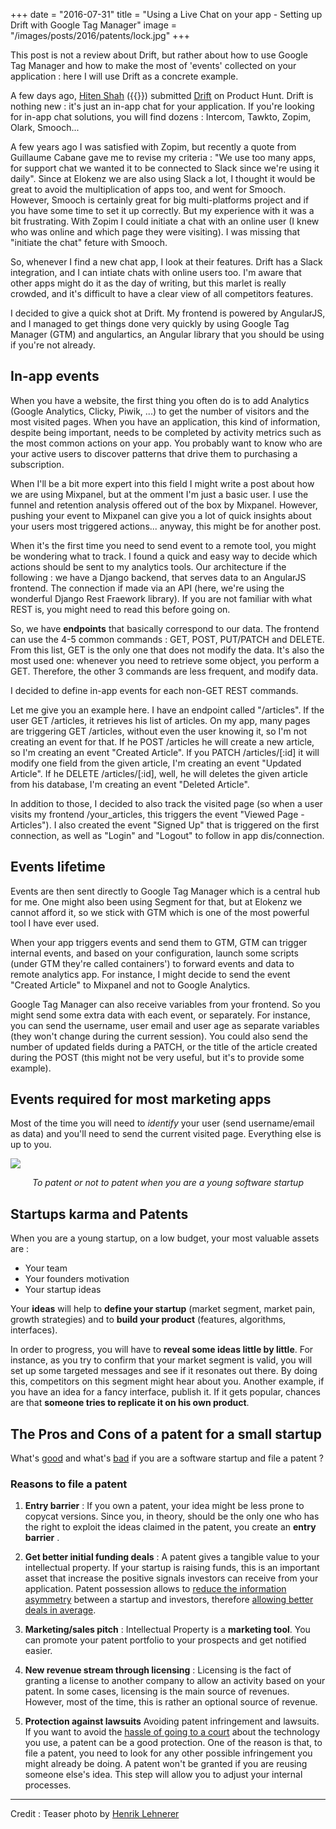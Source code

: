 +++
date = "2016-07-31"
title = "Using a Live Chat on your app - Setting up Drift with Google Tag Manager"
image = "/images/posts/2016/patents/lock.jpg"
+++

This post is not a review about Drift, but rather about how to use Google Tag Manager and how to make the most of 'events' collected on your application : here I will use Drift as a concrete example.

A few days ago, <a href="http://hiten.com/">Hiten Shah</a> ({{<twitto hnshah>}}) submitted <a href="https://www.drift.com/">Drift</a> on Product Hunt. Drift is nothing new : it's just an in-app chat for your application. If you're looking for in-app chat solutions, you will find dozens : Intercom, Tawkto, Zopim, Olark, Smooch...

A few years ago I was satisfied with Zopim, but recently a quote from Guillaume Cabane gave me to revise my criteria : "We use too many apps, for support chat we wanted it to be connected to Slack since we're using it daily". Since at Elokenz we are also using Slack a lot, I thought it would be great to avoid the multiplication of apps too, and went for Smooch. However, Smooch is certainly great for big multi-platforms project and if you have some time to set it up correctly. But my experience with it was a bit frustrating. With Zopim I could initiate a chat with an online user (I knew who was online and which page they were visiting). I was missing that "initiate the chat" feture with Smooch.

So, whenever I find a new chat app, I look at their features. Drift has a Slack integration, and I can intiate chats with online users too. I'm aware that other apps might do it as the day of writing, but this marlet is really crowded, and it's difficult to have a clear view of all competitors features.

I decided to give a quick shot at Drift. My frontend is powered by AngularJS, and I managed to get things done very quickly by using Google Tag Manager (GTM) and angulartics, an Angular library that you should be using if you're not already.

## In-app events

When you have a website, the first thing you often do is to add Analytics (Google Analytics, Clicky, Piwik, ...) to get the number of visitors and the most visited pages. When you have an application, this kind of information, despite being important, needs to be completed by activity metrics such as the most common actions on your app. You probably want to know who are your active users to discover patterns that drive them to purchasing a subscription.

When I'll be a bit more expert into this field I might write a post about how we are using Mixpanel, but at the omment I'm just a basic user. I use the funnel and retention analysis offered out of the box by Mixpanel. However, pushing your event to Mixpanel can give you a lot of quick insights about your users most triggered actions... anyway, this might be for another post.

When it's the first time you need to send event to a remote tool, you might be wondering what to track. I found a quick and easy way to decide which actions should be sent to my analytics tools. Our architecture if the following : we have a Django backend, that serves data to an AngularJS frontend. The connection if made via an API (here, we're using the wonderful Django Rest Fraework library). If you are not familiar with what REST is, you might need to read this before going on.

So, we have **endpoints** that basically correspond to our data. The frontend can use the 4-5 common commands : GET, POST, PUT/PATCH and DELETE. From this list, GET is the only one that does not modify the data. It's also the most used one: whenever you need to retrieve some object, you perform a GET. Therefore, the other 3 commands are less frequent, and modify data.

I decided to define in-app events for each non-GET REST commands.

Let me give you an example here. I have an endpoint called "/articles". If the user GET /articles, it retrieves his list of articles. On my app, many pages are triggering GET /articles, without even the user knowing it, so I'm not creating an event for that. If he POST /articles he will create a new article, so I'm creating an event "Created Article". If you PATCH /articles/[:id] it will modify one field from the given article, I'm creating an event "Updated Article". If he DELETE /articles/[:id], well, he will deletes the given article from his database, I'm creating an event "Deleted Article".

In addition to those, I decided to also track the visited page (so when a user visits my frontend /your_articles, this triggers the event "Viewed Page - Articles"). I also created the event "Signed Up" that is triggered on the first connection, as well as "Login" and "Logout" to follow in app dis/connection.

## Events lifetime

Events are then sent directly to Google Tag Manager which is a central hub for me. One might also been using Segment for that, but at Elokenz we cannot afford it, so we stick with GTM which is one of the most powerful tool I have ever used.

When your app triggers events and send them to GTM, GTM can trigger internal events, and based on your configuration, launch some scripts (under GTM they're called containers') to forward events and data to remote analytics app. For instance, I might decide to send the event "Created Article" to Mixpanel and not to Google Analytics.

Google Tag Manager can also receive variables from your frontend. So you might send some extra data with each event, or separately. For instance, you can send the username, user email and user age as separate variables (they won't change during the current session). You could also send the number of updated fields during a PATCH, or the title of the article created during the POST (this might not be very useful, but it's to provide some example).

## Events required for most marketing apps

Most of the time you will need to _identify_ your user (send username/email as data) and you'll need to send the current visited page. Everything else is up to you.




<img src="/images/posts/2016/patents/fork_in_road.jpg"><center><i>To patent or not to patent when you are a young software startup</i></center>

## Startups karma and Patents
When you are a young startup, on a low budget, your most valuable assets are :

* Your team
* Your founders motivation
* Your startup ideas

Your **ideas** will help to **define your startup** (market segment, market pain, growth strategies) and to **build your product** (features, algorithms, interfaces).

In order to progress, you will have to **reveal some ideas little by little**. For instance, as you try to confirm that your market segment is valid, you will set up some targeted messages and see if it resonates out there. By doing this, competitors on this segment might hear about you. Another example, if you have an idea for a fancy interface, publish it. If it gets popular, chances are that **someone tries to replicate it on his own product**.

## The Pros and Cons of a patent for a small startup

What's [good](https://www.linkedin.com/pulse/20141203055818-39381830-intellectual-property-rights-awareness-a-must-for-all-start-up) and what's [bad](http://www.entrepreneur.com/article/269495) if you are a software startup and file a patent ?

### Reasons to file a patent

1. **Entry barrier** : If you own a patent, your idea might be less prone to copycat versions. Since you, in theory, should be the only one who has the right to exploit the ideas claimed in the patent, you create an **entry barrier** .

2. **Get better initial funding deals** : A patent gives a tangible value to your intellectual property. If your startup is raising funds, this is an important asset that increase the positive signals investors can receive from your application. Patent possession allows to [reduce the information asymmetry](http://startupticker.ch/en/news/march-2015/patents-and-their-impact-on-the-fundraising-success) between a startup and investors, therefore [allowing better deals in average](http://www.oecd.org/site/stipatents/5-3-Patents-signal.pdf).

3. **Marketing/sales pitch** : Intellectual Property is a **marketing tool**. You can promote your patent portfolio to your prospects and get notified easier.

4. **New revenue stream through licensing** : Licensing is the fact of granting a license to another company to allow an activity based on your patent. In some cases, licensing is the main source of revenues. However, most of the time, this is rather an optional source of revenue.

5. **Protection against lawsuits** Avoiding patent infringement and lawsuits. If you want to avoid the [hassle of going to a court](http://www.bothsidesofthetable.com/2015/05/10/why-your-co-founder-may-just-sue-you/) about the technology you use, a patent can be a good protection. One of the reason is that, to file a patent, you need to look for any other possible infringement you might already be doing. A patent won't be granted if you are reusing someone else's idea. This step will allow you to adjust your internal processes.


---

Credit : Teaser photo by [Henrik Lehnerer](https://marketplace.500px.com/hlehnerer)
